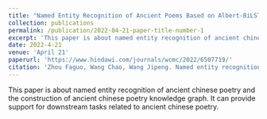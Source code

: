 ```yaml
---
title: "Named Entity Recognition of Ancient Poems Based on Albert-BiLSTM-MHA-CRF Model"
collection: publications
permalink: /publication/2022-04-21-paper-title-number-1
excerpt: 'This paper is about named entity recognition of ancient chinese poetry and the construction of ancient chinese poetry knowledge graph. It can provide support for downstream tasks related to ancient chinese poetry.'
date: 2022-4-21
venue: 'April 21'
paperurl: 'https://www.hindawi.com/journals/wcmc/2022/6507719/'
citation: 'Zhou Faguo, Wang Chao, Wang Jipeng. Named entity recognition of ancient poems based on Albert-BiLSTM-MHA-CRF model[J]. Wireless Communications and Mobile Computing, 2022, 2022.'
---
```


This paper is about named entity recognition of ancient chinese poetry and the construction of ancient chinese poetry knowledge graph. It can provide support for downstream tasks related to ancient chinese poetry.
